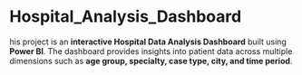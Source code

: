 # Hospital_Analysis_Dashboard
his project is an **interactive Hospital Data Analysis Dashboard** built using **Power BI**.   The dashboard provides insights into patient data across multiple dimensions such as **age group, specialty, case type, city, and time period**.
